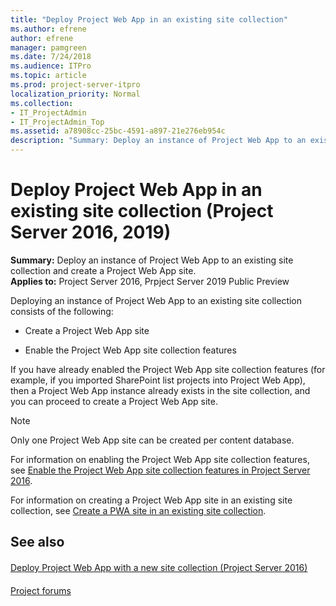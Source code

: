 ```yaml
---
title: "Deploy Project Web App in an existing site collection"
ms.author: efrene
author: efrene
manager: pamgreen
ms.date: 7/24/2018
ms.audience: ITPro
ms.topic: article
ms.prod: project-server-itpro
localization_priority: Normal
ms.collection:
- IT_ProjectAdmin
- IT_ProjectAdmin_Top
ms.assetid: a78908cc-25bc-4591-a897-21e276eb954c
description: "Summary: Deploy an instance of Project Web App to an existing site collection and create a Project Web App site."
---
```


# Deploy Project Web App in an existing site collection (Project Server 2016, 2019)
 
 **Summary:** Deploy an instance of Project Web App to an existing site collection and create a Project Web App site.<br/>
**Applies to:** Project Server 2016, Prpject Server 2019 Public Preview
  
Deploying an instance of Project Web App to an existing site collection consists of the following:
  
- Create a Project Web App site
    
- Enable the Project Web App site collection features
    
If you have already enabled the Project Web App site collection features (for example, if you imported SharePoint list projects into Project Web App), then a Project Web App instance already exists in the site collection, and you can proceed to create a Project Web App site.
  
> [!NOTE]
> Only one Project Web App site can be created per content database. 
  
For information on enabling the Project Web App site collection features, see [Enable the Project Web App site collection features in Project Server 2016](enable-the-project-web-app-site-collection-features-in-project-server-2016.md).
  
For information on creating a Project Web App site in an existing site collection, see [Create a PWA site in an existing site collection](create-a-pwa-site-in-an-existing-site-collection.md).
  
## See also

#### 

[Deploy Project Web App with a new site collection (Project Server 2016)](deploy-project-web-app-with-a-new-site-collection-project-server-2016.md)
#### 

[Project forums](https://social.technet.microsoft.com/Forums/en-US/category/project)

